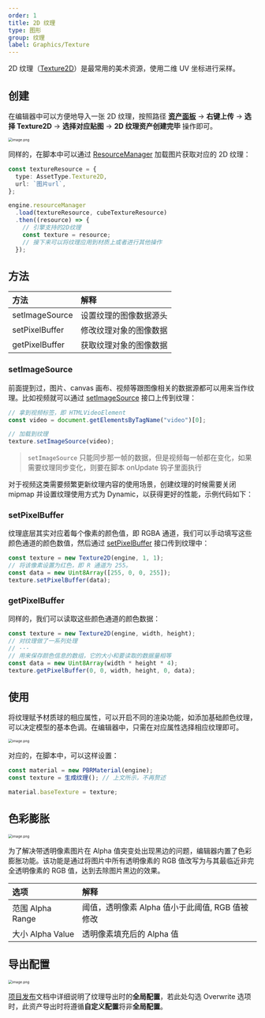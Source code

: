 ```yaml
---
order: 1
title: 2D 纹理
type: 图形
group: 纹理
label: Graphics/Texture
---
```


2D 纹理（[Texture2D](/apis/core/#Texture2D)）是最常用的美术资源，使用二维 UV 坐标进行采样。

## 创建

在编辑器中可以方便地导入一张 2D 纹理，按照路径 **[资产面板](/docs/assets/interface)** -> **右键上传** -> **选择 Texture2D** -> **选择对应贴图** -> **2D 纹理资产创建完毕** 操作即可。

<img src="https://mdn.alipayobjects.com/huamei_yo47yq/afts/img/A*71QKTYuRSyAAAAAAAAAAAAAADhuCAQ/original" alt="image.png" style="zoom:50%;" />

同样的，在脚本中可以通过 [ResourceManager](/apis/core/#ResourceManager) 加载图片获取对应的 2D 纹理：

```typescript
const textureResource = {
  type: AssetType.Texture2D,
  url: `图片url`,
};

engine.resourceManager
  .load(textureResource, cubeTextureResource)
  .then((resource) => {
    // 引擎支持的2D纹理
    const texture = resource;
    // 接下来可以将纹理应用到材质上或者进行其他操作
  });
```

## 方法

| 方法           | 解释                   |
| :------------- | :--------------------- |
| setImageSource | 设置纹理的图像数据源头 |
| setPixelBuffer | 修改纹理对象的图像数据 |
| getPixelBuffer | 获取纹理对象的图像数据 |

### setImageSource

前面提到过，图片、canvas 画布、视频等跟图像相关的数据源都可以用来当作纹理。比如视频就可以通过 [setImageSource](/apis/core/#Texture2D-setImageSource) 接口上传到纹理：

```typescript
// 拿到视频标签，即 HTMLVideoElement
const video = document.getElementsByTagName("video")[0];

// 加载到纹理
texture.setImageSource(video);
```

> `setImageSource` 只能同步那一帧的数据，但是视频每一帧都在变化，如果需要纹理同步变化，则要在脚本 onUpdate 钩子里面执行

对于视频这类需要频繁更新纹理内容的使用场景，创建纹理的时候需要关闭 mipmap 并设置纹理使用方式为 Dynamic，以获得更好的性能，示例代码如下：

<playground src="benchmark-video.ts"></playground>

### setPixelBuffer

纹理底层其实对应着每个像素的颜色值，即 RGBA 通道，我们可以手动填写这些颜色通道的颜色数值，然后通过 [setPixelBuffer](/apis/core/#Texture2D-setPixelBuffer) 接口传到纹理中：

```typescript
const texture = new Texture2D(engine, 1, 1);
// 将该像素设置为红色，即 R 通道为 255。
const data = new Uint8Array([255, 0, 0, 255]);
texture.setPixelBuffer(data);
```

### getPixelBuffer

同样的，我们可以读取这些颜色通道的颜色数据：

```typescript
const texture = new Texture2D(engine, width, height);
// 对纹理做了一系列处理
// ···
// 用来保存颜色信息的数组，它的大小和要读取的数据量相等
const data = new Uint8Array(width * height * 4);
texture.getPixelBuffer(0, 0, width, height, 0, data);
```

## 使用

将纹理赋予材质球的相应属性，可以开启不同的渲染功能，如添加基础颜色纹理，可以决定模型的基本色调。在编辑器中，只需在对应属性选择相应纹理即可。

<img src="https://mdn.alipayobjects.com/huamei_yo47yq/afts/img/A*toooTZvkC60AAAAAAAAAAAAADhuCAQ/original" alt="image.png" style="zoom:50%;" />

对应的，在脚本中，可以这样设置：

```typescript
const material = new PBRMaterial(engine);
const texture = 生成纹理(); // 上文所示，不再赘述

material.baseTexture = texture;
```

## 色彩膨胀

<img src="https://mdn.alipayobjects.com/huamei_yo47yq/afts/img/A*ACbwSKO2LHwAAAAAAAAAAAAADhuCAQ/original" alt="image.png" style="zoom:50%;" />

为了解决带透明像素图片在 Alpha 值突变处出现黑边的问题，编辑器内置了色彩膨胀功能。该功能是通过将图片中所有透明像素的 RGB 值改写为与其最临近非完全透明像素的 RGB 值，达到去除图片黑边的效果。

| 选项             | 解释                                            |
| :--------------- | :---------------------------------------------- |
| 范围 Alpha Range | 阈值，透明像素 Alpha 值小于此阈值, RGB 值被修改 |
| 大小 Alpha Value | 透明像素填充后的 Alpha 值                       |

## 导出配置

<img src="https://mdn.alipayobjects.com/huamei_yo47yq/afts/img/A*_aepTLE47-gAAAAAAAAAAAAADhuCAQ/original" alt="image.png" style="zoom:50%;" />

[项目发布](/docs/assets/build)文档中详细说明了纹理导出时的**全局配置**，若此处勾选 Overwrite 选项时，此资产导出时将遵循**自定义配置**将非**全局配置**。
